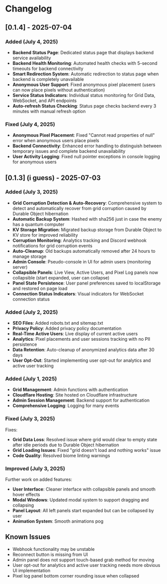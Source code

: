 # Changelog

## [0.1.4] - 2025-07-04

### Added (July 4, 2025)

- **Backend Status Page**: Dedicated status page that displays backend service availability
- **Backend Health Monitoring**: Automated health checks with 5-second timeouts for backend connectivity
- **Smart Redirection System**: Automatic redirection to status page when backend is completely unavailable
- **Anonymous User Support**: Fixed anonymous pixel placement (users can now place pixels without authentication)
- **Service Status Indicators**: Individual status monitoring for Grid Data, WebSocket, and API endpoints
- **Auto-refresh Status Checking**: Status page checks backend every 3 minutes with manual refresh option

### Fixed (July 4, 2025)

- **Anonymous Pixel Placement**: Fixed "Cannot read properties of null" error when anonymous users place pixels
- **Backend Connectivity**: Enhanced error handling to distinguish between temporary issues and complete backend unavailability
- **User Activity Logging**: Fixed null pointer exceptions in console logging for anonymous users

## [0.1.3] (i guess) - 2025-07-03

### Added (July 3, 2025)

- **Grid Corruption Detection & Auto-Recovery**: Comprehensive system to detect and automatically recover from grid corruption caused by Durable Object hibernation
- **Automatic Backup System**: Hashed with sha256 just in case the enemy has a quantum computer
- **KV Storage Migration**: Migrated backup storage from Durable Object to KV store for improved reliability
- **Corruption Monitoring**: Analytics tracking and Discord webhook notifications for grid corruption events
- **Auto-Cleanup**: Old backups automatically removed after 24 hours to manage storage
- **Admin Console**: Pseudo-console in UI for admin users (monitoring server)
- **Collapsible Panels**: Live View, Active Users, and Pixel Log panels now collapsible (start expanded, user can collapse)
- **Panel State Persistence**: User panel preferences saved to localStorage and restored on page load
- **Connection Status Indicators**: Visual indicators for WebSocket connection status

### Added (July 2, 2025)

- **SEO Files**: Added robots.txt and sitemap.txt
- **Privacy Policy**: Added privacy policy documentation
- **Real-Time Active Users**: Live display of current active users
- **Analytics**: Pixel placements and user sessions tracking with no PII persistence
- **Data Retention**: Auto-cleanup of anonymized analytics data after 30 days
- **User Opt-Out**: Started implementing user opt-out for analytics and active user tracking

### Added (July 1, 2025)

- **Grid Management**: Admin functions with authentication
- **Cloudflare Hosting**: Site hosted on Cloudflare infrastructure
- **Admin Session Management**: Backend support for authentication
- **Comprehensive Logging**: Logging for many events

### Fixed (July 3, 2025)

Fixes:

- **Grid Data Loss**: Resolved issue where grid would clear to empty state after idle periods due to Durable Object hibernation
- **Grid Loading Issues**: Fixed "grid doesn't load and nothing works" issue
- **Code Quality**: Resolved biome linting warnings

### Improved (July 3, 2025)

Further work on added features:

- **User Interface**: Cleaner interface with collapsible panels and smooth hover effects
- **Modal Windows**: Updated modal system to support dragging and collapsing
- **Panel Layout**: All left panels start expanded but can be collapsed by user
- **Animation System**: Smooth animations pog

## Known Issues

- Webhook functionality may be unstable
- Reconnect button is missing from UI
- Admin panel does not support touch-based grab method for moving
- User opt-out for analytics and active user tracking needs more obvious UI implementation
- Pixel log panel bottom corner rounding issue when collapsed
